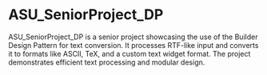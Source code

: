 # ASU_SeniorProject_DP
ASU_SeniorProject_DP is a senior project showcasing the use of the Builder Design Pattern for text conversion. It processes RTF-like input and converts it to formats like ASCII, TeX, and a custom text widget format. The project demonstrates efficient text processing and modular design.
